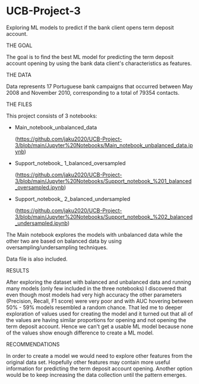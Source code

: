 # UCB-Project-3
Exploring ML models to predict if the bank client opens term deposit account.


THE GOAL

The goal is to find the best ML model for predicting the term deposit account opening by using the bank data client's characteristics as features.

THE DATA

Data represents 17 Portuguese bank campaigns that occurred between May 2008 and November 2010, corresponding to a total of 79354 contacts.

THE FILES

This project consists of 3 notebooks:
* Main_notebook_unbalanced_data
  
  (https://github.com/jaku2020/UCB-Project-3/blob/main/Jupyter%20Notebooks/Main_notebook_unbalanced_data.ipynb)
* Support_notebook_ 1_balanced_oversampled 
  
  (https://github.com/jaku2020/UCB-Project-3/blob/main/Jupyter%20Notebooks/Support_notebook_%201_balanced_oversampled.ipynb)
* Support_notebook_ 2_balanced_undersampled 
  
  (https://github.com/jaku2020/UCB-Project-3/blob/main/Jupyter%20Notebooks/Support_notebook_%202_balanced_undersampled.ipynb)

The Main notebook explores the models with unbalanced data while the other two are based on balanced data by using oversampling/undersampling techniques.

Data file is also included.


RESULTS

After exploring the dataset with balanced and unbalanced data and running many models (only few included in the three notebooks) I discovered that even though most models had very high accuracy the other parameters (Precision, Recall, F1 score) were very poor and with AUC hovering between 50% - 59% models resembled a random chance. That led me to deeper exploration of values used for creating the model and it turned out that all of the values are having similar proportions for opening and not opening the term deposit account. Hence we can't get a usable ML model because none of the values show enough difference to create a ML model. 


RECOMMENDATIONS

In order to create a model we would need to explore other features from the original data set. Hopefully other features may contain more useful information for predicting the term deposit account opening. Another option would be to keep increasing the data collection until the pattern emerges. 
